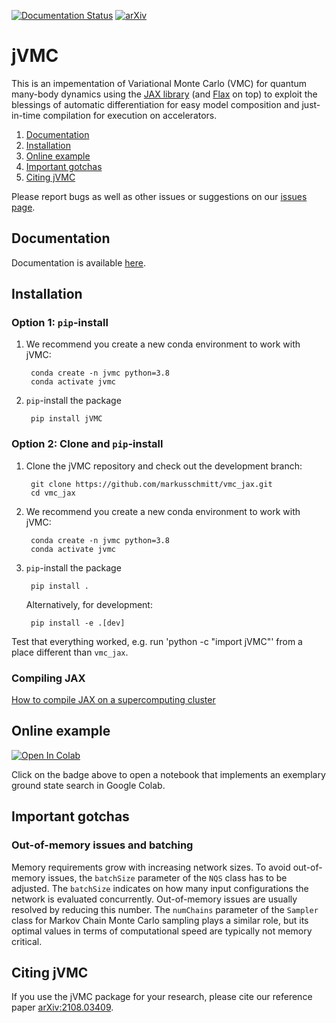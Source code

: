 [![Documentation Status](https://readthedocs.org/projects/jvmc/badge/?version=latest)](https://jvmc.readthedocs.io/en/latest/?badge=latest)
[![arXiv](https://img.shields.io/badge/arXiv-2108.03409-b31b1b.svg)](https://arxiv.org/abs/2108.03409)

# jVMC
This is an impementation of Variational Monte Carlo (VMC) for quantum many-body dynamics using the [JAX library](https://jax.readthedocs.io "JAX library") (and [Flax](https://flax.readthedocs.io "FLAX library") on top) to exploit the blessings of automatic differentiation for easy model composition and just-in-time compilation for execution on accelerators.

1. [Documentation](#documentation)
2. [Installation](#installation)
3. [Online example](#online-example)
4. [Important gotchas](#important-gotchas)
5. [Citing jVMC](#citing-jvmc)

Please report bugs as well as other issues or suggestions on our [issues page](https://github.com/markusschmitt/vmc_jax/issues).

## Documentation

Documentation is available [here](https://jvmc.readthedocs.io/en/latest/ "Documentation").

## Installation

### Option 1: ``pip``-install

1. We recommend you create a new conda environment to work with jVMC:

        conda create -n jvmc python=3.8
        conda activate jvmc

2. ``pip``-install the package

        pip install jVMC


### Option 2: Clone and ``pip``-install

1. Clone the jVMC repository and check out the development branch:

        git clone https://github.com/markusschmitt/vmc_jax.git
        cd vmc_jax

2. We recommend you create a new conda environment to work with jVMC:

        conda create -n jvmc python=3.8
        conda activate jvmc


3. ``pip``-install the package  

        pip install .  

    Alternatively, for development:

        pip install -e .[dev]

Test that everything worked, e.g. run 'python -c "import jVMC"' from a place different than ``vmc_jax``.

### Compiling JAX

[How to compile JAX on a supercomputing cluster](documentation/readme/compile_jax_on_cluster.md)


## Online example

[![Open In Colab](https://colab.research.google.com/assets/colab-badge.svg)](https://colab.research.google.com/github/markusschmitt/vmc_jax/blob/master/examples/ex0_ground_state_search.ipynb)

Click on the badge above to open a notebook that implements an exemplary ground state search in Google Colab.

## Important gotchas
### Out-of-memory issues and batching
Memory requirements grow with increasing network sizes. To avoid out-of-memory issues, the ``batchSize`` parameter of the ``NQS`` class has to be adjusted. The ``batchSize`` indicates on how many input configurations the network is evaluated concurrently. Out-of-memory issues are usually resolved by reducing this number. The ``numChains`` parameter of the ``Sampler`` class for Markov Chain Monte Carlo sampling plays a similar role, but its optimal values in terms of computational speed are typically not memory critical.

## Citing jVMC

If you use the jVMC package for your research, please cite our reference paper [arXiv:2108.03409](https://arxiv.org/abs/2108.03409).
